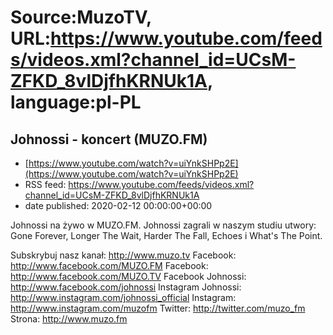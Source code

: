 # Source:MuzoTV, URL:https://www.youtube.com/feeds/videos.xml?channel_id=UCsM-ZFKD_8vlDjfhKRNUk1A, language:pl-PL

## Johnossi - koncert (MUZO.FM)
 - [https://www.youtube.com/watch?v=uiYnkSHPp2E](https://www.youtube.com/watch?v=uiYnkSHPp2E)
 - RSS feed: https://www.youtube.com/feeds/videos.xml?channel_id=UCsM-ZFKD_8vlDjfhKRNUk1A
 - date published: 2020-02-12 00:00:00+00:00

Johnossi na żywo w MUZO.FM. Johnossi zagrali w naszym studiu utwory: Gone Forever, Longer The Wait, Harder The Fall, Echoes i What's The Point. 

Subskrybuj nasz kanał: http://www.muzo.tv
Facebook: http://www.facebook.com/MUZO.FM
Facebook: http://www.facebook.com/MUZO.TV
Facebook Johnossi: http://www.facebook.com/johnossi
Instagram Johnossi: http://www.instagram.com/johnossi_official
Instagram: http://www.instagram.com/muzofm
Twitter: http://twitter.com/muzo_fm
Strona: http://www.muzo.fm


